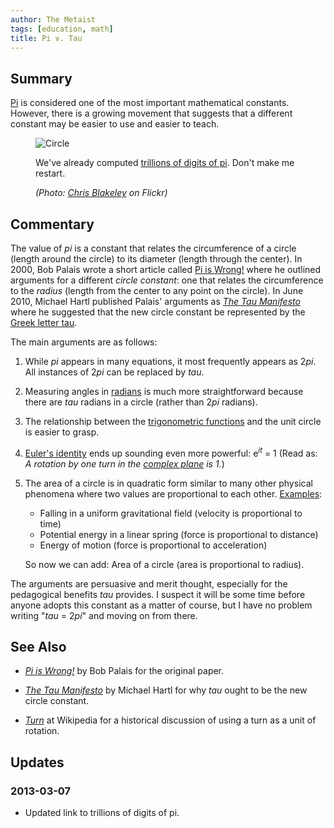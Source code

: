 ```yaml
---
author: The Metaist
tags: [education, math]
title: Pi v. Tau
---
```


## Summary

<div class="entry-summary" markdown="1">

[Pi][wiki-pi] is considered one of the most important mathematical constants.
However, there is a growing movement that suggests that a different constant
may be easier to use and easier to teach.

</div>

[wiki-pi]: http://en.wikipedia.org/wiki/Archimedes_constant

<figure markdown="1">

![Circle][fig-1]

<figcaption markdown="1">

We've already computed [trillions of digits of pi][1].
Don't make me restart.

  <address markdown="1">

(Photo: [Chris Blakeley][fig-1-link] on Flickr)</address>

</figcaption>
</figure><!--more-->

[fig-1]: {{thumbnail}}
[fig-1-link]: http://www.flickr.com/photos/csb13/2707466298/
[1]: http://www.numberworld.org/misc_runs/pi-10t/details.html

## Commentary

The value of _pi_ is a constant that relates the circumference of a circle
(length around the circle) to its diameter (length through the center).
In 2000, Bob Palais wrote a short article called
[Pi is Wrong!][2] where he outlined arguments for a different _circle constant_:
one that relates the circumference to the _radius_ (length from the center to
any point on the circle). In June 2010, Michael Hartl published Palais' arguments
as [_The Tau Manifesto_][3] where he suggested that the new circle constant
be represented by the [Greek letter tau][wiki-tau].

[2]: http://www.math.utah.edu/~palais/pi.pdf
[3]: http://tauday.com/
[wiki-tau]: http://en.wikipedia.org/wiki/Tau

The main arguments are as follows:

1. While _pi_ appears in many equations, it most frequently appears as
   2<em>pi</em>. All instances of 2<em>pi</em> can be replaced by _tau_.

2. Measuring angles in [radians][wiki-radian] is much more straightforward
   because there are _tau_ radians in a circle (rather than 2<em>pi</em> radians).

3. The relationship between the [trigonometric functions][wiki-trig]
   and the unit circle is easier to grasp.

4. [Euler's identity][wiki-euler] ends up sounding even more powerful:
   e<sup><em>it</em></sup> = 1 (Read as: _A rotation by one turn in the
   [complex plane][wiki-complex] is 1._)

5. The area of a circle is in quadratic form similar to many other physical
   phenomena where two values are proportional to each other.
   [Examples][4]:

   - Falling in a uniform gravitational field (velocity is proportional to time)
   - Potential energy in a linear spring (force is proportional to distance)
   - Energy of motion (force is proportional to acceleration)

   So now we can add: Area of a circle (area is proportional to radius).

[wiki-radian]: http://en.wikipedia.org/wiki/Radian
[wiki-trig]: http://en.wikipedia.org/wiki/Trigonometric_functions
[wiki-euler]: http://en.wikipedia.org/wiki/Euler's_identity
[wiki-complex]: http://en.wikipedia.org/wiki/Complex_plane
[4]: http://tauday.com/#sec:quadratic_forms

The arguments are persuasive and merit thought, especially for the pedagogical
benefits _tau_ provides. I suspect it will be some time before anyone adopts this
constant as a matter of course, but I have no problem writing "_tau_ = 2<em>pi</em>"
and moving on from there.

## See Also

- <cite>[Pi is Wrong!][2]</cite>
  by <span class="vcard fn">Bob Palais</span>
  for the original paper.

- <cite>[The Tau Manifesto][3]</cite>
  by <span class="vcard fn">Michael Hartl</span>
  for why _tau_ ought to be the new circle constant.

- <cite>[Turn][wiki-turn]</cite>
  at <span class="vcard org fn">Wikipedia</span>
  for a historical discussion of using a turn as a unit of rotation.

[wiki-turn]: http://en.wikipedia.org/wiki/Turn_(geometry)

## Updates

### <span class="rel-date" title="2013-03-07T20:07:00-05:00">2013-03-07</span>

- Updated link to trillions of digits of pi.
